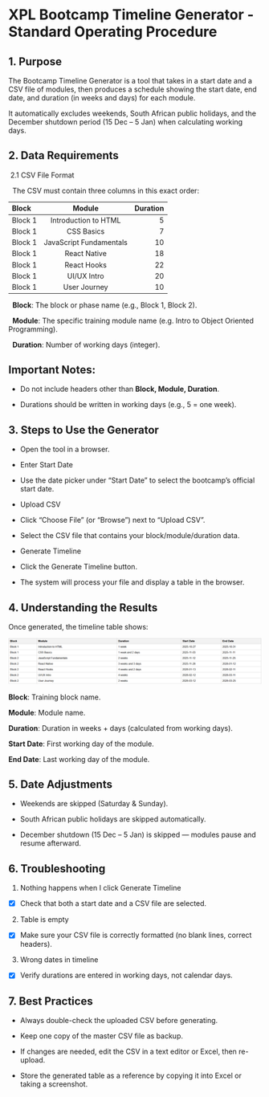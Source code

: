 # XPL Bootcamp Timeline Generator - Standard Operating Procedure

## 1. Purpose

The Bootcamp Timeline Generator is a tool that takes in a start date and a CSV file of modules, then produces a schedule showing the start date, end date, and duration (in weeks and days) for each module. 

It automatically excludes weekends, South African public holidays, and the December shutdown period (15 Dec – 5 Jan) when calculating working days.

## 2. Data Requirements
&nbsp;2.1 CSV File Format

&nbsp;&nbsp;The CSV must contain three columns in this exact order:

| Block | Module | Duration |
| :------- | :------: | -------: |
| Block 1   | Introduction to HTML   | 5    |
| Block 1  | CSS Basics  | 7  |
| Block 1  | JavaScript Fundamentals  | 10  |
| Block 1  | React Native  | 18  |
| Block 1  | React Hooks  | 22  |
| Block 1  | UI/UX Intro  | 20  |
| Block 1  | User Journey  | 10  |


&nbsp;&nbsp;**Block**: The block or phase name (e.g., Block 1, Block 2).

&nbsp;&nbsp;**Module**: The specific training module name (e.g. Intro to Object Oriented Programming).

&nbsp;&nbsp;**Duration**: Number of working days (integer).

## Important Notes:

- Do not include headers other than **Block, Module, Duration**.

- Durations should be written in working days (e.g., 5 = one week).

## 3. Steps to Use the Generator

- Open the tool in a browser.

- Enter Start Date

- Use the date picker under “Start Date” to select the bootcamp’s official start date.

- Upload CSV

- Click “Choose File” (or “Browse”) next to “Upload CSV”.

- Select the CSV file that contains your block/module/duration data.

- Generate Timeline

- Click the Generate Timeline button.

- The system will process your file and display a table in the browser.

## 4. Understanding the Results

Once generated, the timeline table shows:

![alt text](image.png)

**Block**: Training block name.

**Module**: Module name.

**Duration**: Duration in weeks + days (calculated from working days).

**Start Date**: First working day of the module.

**End Date**: Last working day of the module.


## 5. Date Adjustments

- Weekends are skipped (Saturday & Sunday).

- South African public holidays are skipped automatically.

- December shutdown (15 Dec – 5 Jan) is skipped — modules pause and resume afterward.

## 6. Troubleshooting

1. Nothing happens when I click Generate Timeline

- [x] Check that both a start date and a CSV file are selected.

2. Table is empty

- [x] Make sure your CSV file is correctly formatted (no blank lines, correct headers).

3. Wrong dates in timeline

- [x] Verify durations are entered in working days, not calendar days.


## 7. Best Practices

- Always double-check the uploaded CSV before generating.

- Keep one copy of the master CSV file as backup.

- If changes are needed, edit the CSV in a text editor or Excel, then re-upload.

- Store the generated table as a reference by copying it into Excel or taking a screenshot.